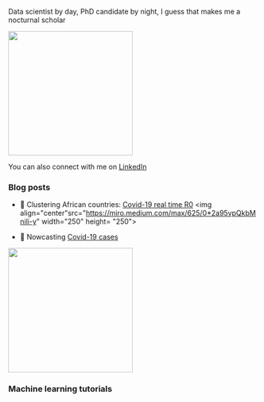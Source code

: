 Data scientist by day, PhD candidate by night, I guess that makes me a nocturnal scholar

<img align="center" src="https://encrypted-tbn0.gstatic.com/images?q=tbn%3AANd9GcRqHjz0XrswbFKUXGwk7bomvsl9urHSqgkFGw&usqp=CAU" width="250" height= "250">

You can also connect with me on [LinkedIn](https://www.linkedin.com/in/webstergova/)

### Blog posts
- 💬 Clustering African countries: [Covid-19 real time R0](https://medium.com/@webster_gova/why-you-should-cluster-covid-19-cases-in-africa-e3cfd7de7087)
<img align="center"src="https://miro.medium.com/max/625/0*2a95vpQkbMnili-y" width="250" height= "250">

- 🔭 Nowcasting [Covid-19 cases](https://medium.com/@webster_gova/nowcasting-beyond-covid-19-visualisations-cf687882f313)
<img align="center" src="https://miro.medium.com/max/700/0*hk1faR5Aagf-Asei" width="250" height= "250"> 

### Machine learning tutorials

